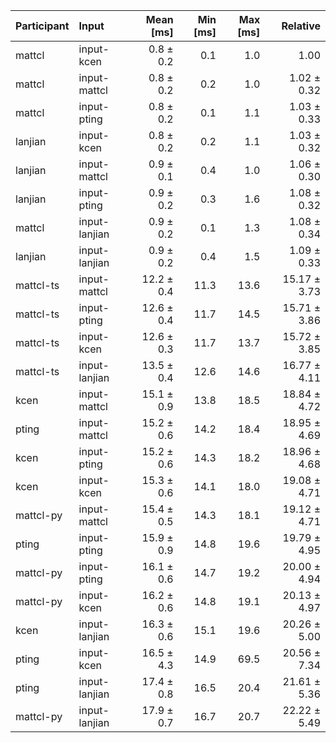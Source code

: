 | Participant | Input | Mean [ms] | Min [ms] | Max [ms] | Relative |
|:---|:---|---:|---:|---:|---:|
| mattcl | input-kcen | 0.8 ± 0.2 | 0.1 | 1.0 | 1.00 |
| mattcl | input-mattcl | 0.8 ± 0.2 | 0.2 | 1.0 | 1.02 ± 0.32 |
| mattcl | input-pting | 0.8 ± 0.2 | 0.1 | 1.1 | 1.03 ± 0.33 |
| lanjian | input-kcen | 0.8 ± 0.2 | 0.2 | 1.1 | 1.03 ± 0.32 |
| lanjian | input-mattcl | 0.9 ± 0.1 | 0.4 | 1.0 | 1.06 ± 0.30 |
| lanjian | input-pting | 0.9 ± 0.2 | 0.3 | 1.6 | 1.08 ± 0.32 |
| mattcl | input-lanjian | 0.9 ± 0.2 | 0.1 | 1.3 | 1.08 ± 0.34 |
| lanjian | input-lanjian | 0.9 ± 0.2 | 0.4 | 1.5 | 1.09 ± 0.33 |
| mattcl-ts | input-mattcl | 12.2 ± 0.4 | 11.3 | 13.6 | 15.17 ± 3.73 |
| mattcl-ts | input-pting | 12.6 ± 0.4 | 11.7 | 14.5 | 15.71 ± 3.86 |
| mattcl-ts | input-kcen | 12.6 ± 0.3 | 11.7 | 13.7 | 15.72 ± 3.85 |
| mattcl-ts | input-lanjian | 13.5 ± 0.4 | 12.6 | 14.6 | 16.77 ± 4.11 |
| kcen | input-mattcl | 15.1 ± 0.9 | 13.8 | 18.5 | 18.84 ± 4.72 |
| pting | input-mattcl | 15.2 ± 0.6 | 14.2 | 18.4 | 18.95 ± 4.69 |
| kcen | input-pting | 15.2 ± 0.6 | 14.3 | 18.2 | 18.96 ± 4.68 |
| kcen | input-kcen | 15.3 ± 0.6 | 14.1 | 18.0 | 19.08 ± 4.71 |
| mattcl-py | input-mattcl | 15.4 ± 0.5 | 14.3 | 18.1 | 19.12 ± 4.71 |
| pting | input-pting | 15.9 ± 0.9 | 14.8 | 19.6 | 19.79 ± 4.95 |
| mattcl-py | input-pting | 16.1 ± 0.6 | 14.7 | 19.2 | 20.00 ± 4.94 |
| mattcl-py | input-kcen | 16.2 ± 0.6 | 14.8 | 19.1 | 20.13 ± 4.97 |
| kcen | input-lanjian | 16.3 ± 0.6 | 15.1 | 19.6 | 20.26 ± 5.00 |
| pting | input-kcen | 16.5 ± 4.3 | 14.9 | 69.5 | 20.56 ± 7.34 |
| pting | input-lanjian | 17.4 ± 0.8 | 16.5 | 20.4 | 21.61 ± 5.36 |
| mattcl-py | input-lanjian | 17.9 ± 0.7 | 16.7 | 20.7 | 22.22 ± 5.49 |

